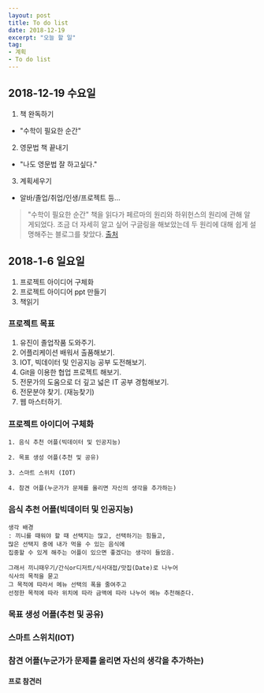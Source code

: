 ```yaml
---
layout: post
title: To do list
date: 2018-12-19
excerpt: "오늘 할 일"
tag:
- 계획
- To do list
---
```


## 2018-12-19 수요일

1. 책 완독하기 
- "수학이 필요한 순간"
2. 영문법 책 끝내기
- "나도 영문법 잘 하고싶다."
3. 계획세우기 
- 알바/졸업/취업/인생/프로젝트 등...

> "수학이 필요한 순간" 
책을 읽다가 페르마의 원리와 하위헌스의 원리에 관해 알게되었다. 
조금 더 자세히 알고 싶어 구글링을 해보았는데 
두 원리에 대해 쉽게 설명해주는 블로그를 찾았다. 
[출처](https://m.blog.naver.com/PostView.nhn?blogId=hafs_snu&logNo=220854938906&proxyReferer=https%3A%2F%2Fwww.google.com%2F)

## 2018-1-6 일요일

1. 프로젝트 아이디어 구체화
2. 프로젝트 아이디어 ppt 만들기
3. 책읽기

### 프로젝트 목표
1. 유진이 졸업작품 도와주기. 
2. 어플리케이션 배워서 출품해보기. 
3. IOT, 빅데이터 및 인공지능 공부 도전해보기.
4. Git을 이용한 협업 프로젝트 해보기.
5. 전문가의 도움으로 더 깊고 넓은 IT 공부 경험해보기. 
6. 전문분야 찾기. (재능찾기)
7. 웹 마스터하기.

### 프로젝트 아이디어 구체화 
```
1. 음식 추천 어플(빅데이터 및 인공지능)

2. 목표 생성 어플(추천 및 공유)

3. 스마트 스위치 (IOT)

4. 참견 어플(누군가가 문제를 올리면 자신의 생각을 추가하는)
```

### 음식 추천 어플(빅데이터 및 인공지능)
```
생각 배경
: 끼니를 때워야 할 때 선택지는 많고, 선택하기는 힘들고, 
많은 선택지 중에 내가 먹을 수 있는 음식에 
집중할 수 있게 해주는 어플이 있으면 좋겠다는 생각이 들었음.

그래서 끼니때우기/간식or디저트/식사대접/맛집(Date)로 나누어 
식사의 목적을 묻고 
그 목적에 따라서 메뉴 선택의 폭을 줄여주고 
선정한 목적에 따라 위치에 따라 금액에 따라 나누어 메뉴 추천해준다. 

```
### 목표 생성 어플(추천 및 공유)

### 스마트 스위치(IOT)

### 참견 어플(누군가가 문제를 올리면 자신의 생각을 추가하는) 
#### 프로 참견러

